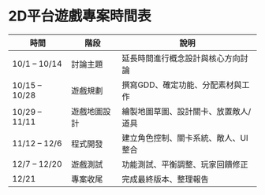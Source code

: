 
# 2D平台遊戲專案時間表

| 時間 | 階段 | 說明 |
|------|------|------|
| 10/1 – 10/14 | 討論主題 | 延長時間進行概念設計與核心方向討論 |
| 10/15 – 10/28 | 遊戲規劃 | 撰寫GDD、確定功能、分配素材與工作 |
| 10/29 – 11/11 | 遊戲地圖設計 | 繪製地圖草圖、設計關卡、放置敵人/道具 |
| 11/12 – 12/6 | 程式開發 | 建立角色控制、關卡系統、敵人、UI整合 |
| 12/7 – 12/20 | 遊戲測試 | 功能測試、平衡調整、玩家回饋修正 |
| 12/21 | 專案收尾 | 完成最終版本、整理報告 |


